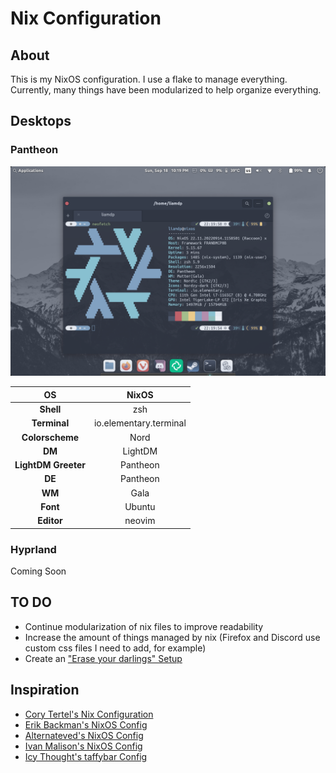 # Nix Configuration

## About
This is my NixOS configuration. I use a flake to manage everything. Currently, many things have been modularized to help organize everything.

## Desktops

### Pantheon

![Image](images/pantheon.png)

| **OS**              | NixOS                  |
|:-------------------:|:----------------------:|
| **Shell**           | zsh                    |
| **Terminal**        | io.elementary.terminal |
| **Colorscheme**     | Nord                   |
| **DM**              | LightDM                |
| **LightDM Greeter** | Pantheon               |
| **DE**              | Pantheon               |
| **WM**              | Gala                   |
| **Font**            | Ubuntu                 |
| **Editor**          | neovim                 |

### Hyprland

Coming Soon

## TO DO

- Continue modularization of nix files to improve readability
- Increase the amount of things managed by nix (Firefox and Discord use custom css files I need to add, for example)
- Create an ["Erase your darlings" Setup](https://grahamc.com/blog/erase-your-darlings "Erase your darlings")

## Inspiration

- [Cory Tertel's Nix Configuration](https://github.com/corytertel/nix-configuration "Cory Tertel's Nix Configuration")
- [Erik Backman's NixOS Config](https://github.com/erikbackman/nixos-config "Erik Backman's NixOS Config")
- [Alternateved's NixOS Config](https://github.com/alternateved/nixos-config "Alternateved's NixOS Config")
- [Ivan Malison's NixOS Config](https://github.com/IvanMalison/dotfiles "Ivan Malison's NixOS Config")
- [Icy Thought's taffybar Config](https://github.com/Icy-Thought/Snowflake/tree/935b7e2a53ed37eaa9011459f3dcacef9af31058/config/my-taffybar "Icy Thought's taffybar Config")
